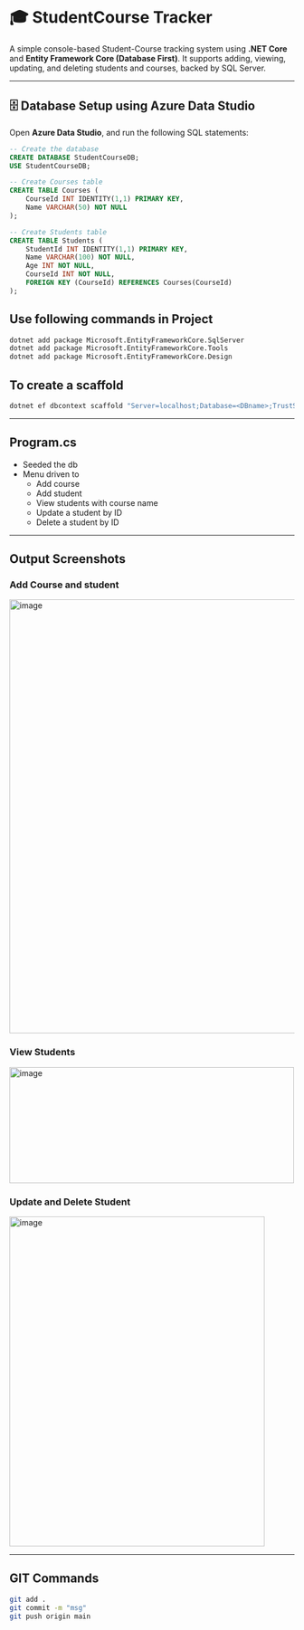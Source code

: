# 🎓 StudentCourse Tracker

A simple console-based Student-Course tracking system using **.NET Core** and **Entity Framework Core (Database First)**. It supports adding, viewing, updating, and deleting students and courses, backed by SQL Server.

---

## 🗄️ Database Setup using Azure Data Studio

Open **Azure Data Studio**, and run the following SQL statements:

```sql
-- Create the database
CREATE DATABASE StudentCourseDB;
USE StudentCourseDB;

-- Create Courses table
CREATE TABLE Courses (
    CourseId INT IDENTITY(1,1) PRIMARY KEY,
    Name VARCHAR(50) NOT NULL
);

-- Create Students table
CREATE TABLE Students (
    StudentId INT IDENTITY(1,1) PRIMARY KEY,
    Name VARCHAR(100) NOT NULL,
    Age INT NOT NULL,
    CourseId INT NOT NULL,
    FOREIGN KEY (CourseId) REFERENCES Courses(CourseId)
);

```

## Use following commands in Project  
```bash
dotnet add package Microsoft.EntityFrameworkCore.SqlServer  
dotnet add package Microsoft.EntityFrameworkCore.Tools  
dotnet add package Microsoft.EntityFrameworkCore.Design
```

## To create a scaffold  
```bash
dotnet ef dbcontext scaffold "Server=localhost;Database=<DBname>;TrustServerCertificate=True;User Id=<your username>;Password=<Your passwd>;" Microsoft.EntityFrameworkCore.SqlServer -o Models -c CourseContext -f
```
---

## Program.cs  
- Seeded the db  
- Menu driven to  
    - Add course  
    - Add student  
    - View students with course name  
    - Update a student by ID
    - Delete a student by ID

---
 
## Output Screenshots

### Add Course and student
<img width="533" height="767" alt="image" src="https://github.com/user-attachments/assets/b1d6a912-6131-414e-8688-1458de06b53e" />

### View Students
<img width="503" height="205" alt="image" src="https://github.com/user-attachments/assets/fdcc3f15-0619-4ac9-b445-28b366b270e9" />

### Update and Delete Student
<img width="451" height="583" alt="image" src="https://github.com/user-attachments/assets/ea98164f-4486-4bc1-b8f6-e811d99d20c8" />

---

## GIT Commands

```bash
git add .
git commit -m "msg"
git push origin main
```
